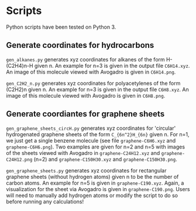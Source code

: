 # Scripts

Python scripts have been tested on Python 3.

## Generate coordinates for hydrocarbons 
`gen_alkanes.py` generates xyz coordinates for alkanes of the form H-(C2H4)n-H
given n. An example for n=3 is given in the output file `C6H14.xyz`. An image of this molecule
viewed with Avogadro is given in `C6H14.png`.

`gen_C2H2_n.py` generates xyz coordinates for polyacetylenes of the form (C2H2)n
given n. An example for n=3 is given in the output file `C6H8.xyz`. An image of this molecule
viewed with Avogadro is given in `C6H8.png`.

## Generate coordiantes for graphene sheets
`gen_graphene_sheets_circH.py` generates xyz coordinates for 'circular' hydrogenated graphene sheets of the form
`C_{6n^2}H_{6n}` given n. For n=1, we just get a single benzene molecule (see file `graphene-C6H6.xyz`
and `graphene-C6H6.png`). Two examples are given for n=2 and n=5 with images of the sheets viewed
with Avogadro in `graphene-C24H12.xyz` and `graphene-C24H12.png` (n=2) and `graphene-C150H30.xyz`
and `graphene-C150H30.png`.

`gen_graphene_sheets.py` generates xyz coordinates for rectangular graphene sheets (without hydrogen atoms)
given n to be the number of carbon atoms. An example for n=5 is given in `graphene-C190.xyz`. Again, a
visualization for the sheet via Avogadro is given in `graphene-C190.png`. Users will need to manually add
hydrogen atoms or modify the script to do so before running any calculations!
